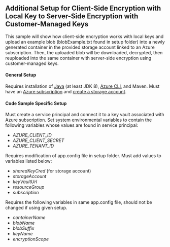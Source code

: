 ## Additional Setup for Client-Side Encryption with Local Key to Server-Side Encryption with Customer-Managed Keys
This sample will show how client-side encryption works with local keys and upload an example blob (blobExample.txt 
found in setup folder) into a newly generated container in the provided storage account linked to an Azure subscription.
Then, the uploaded blob will be downloaded, decrypted, then reuploaded into the same container with server-side encryption
using customer-managed keys. 

#### General Setup
Requires installation of [Java](https://docs.microsoft.com/en-us/java/azure/jdk/?view=azure-java-stable) 
(at least JDK 8), [Azure CLI](https://docs.microsoft.com/en-us/cli/azure/install-azure-cli?view=azure-cli-latest), 
and Maven. Must have an [Azure subscription](https://azure.microsoft.com/en-us/free/) and 
[create a storage account](https://docs.microsoft.com/en-us/azure/storage/common/storage-account-create?tabs=azure-portal).

#### Code Sample Specific Setup
Must create a service principal and connect it to a key vault associated with Azure subscription. Set system
environmental variables to contain the following variables whose values are found in service principal:
 * *AZURE_CLIENT_ID*
 * *AZURE_CLIENT_SECRET*
 * *AZURE_TENANT_ID*

Requires modification of app.config file in setup folder. Must add values to variables listed below:
 * *sharedKeyCred* (for storage account)
 * *storageAccount*
 * *keyVaultUrl*
 * *resourceGroup*
 * *subscription*

Requires the following variables in same app.config file, should not be changed if using given setup.
 * *containerName*
 * *blobName*
 * *blobSuffix*
 * *keyName*
 * *encryptionScope*
